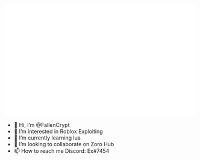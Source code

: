 ![](https://raw.githubusercontent.com/CryptedEx/github-stats/master/generated/overview.svg#gh-dark-mode-only)


- 👋 Hi, I’m @FallenCrypt
- 👀 I’m interested in Roblox Exploiting
- 🌱 I’m currently learning lua
- 💞️ I’m looking to collaborate on Zoro Hub
- 📫 How to reach me Discord: Ex#7454

<!----
FallenCrypt/FallenCrypt is a ✨ special ✨ repository because its `README.md` (this file) appears on your GitHub profile.
You can click the Preview link to take a look at your changes.
---->
